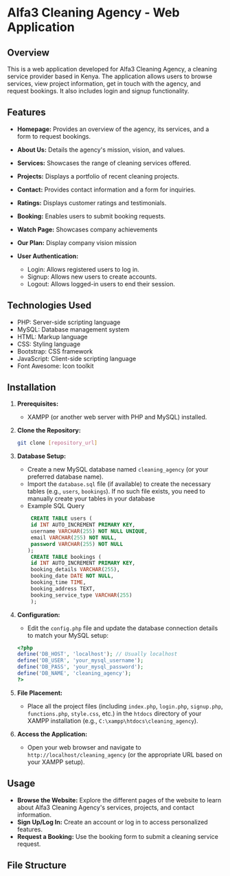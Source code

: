 # Alfa3 Cleaning Agency - Web Application

## Overview

This is a web application developed for Alfa3 Cleaning Agency, a cleaning service provider based in Kenya. The application allows users to browse services, view project information, get in touch with the agency, and request bookings. It also includes login and signup functionality.

## Features

*   **Homepage:** Provides an overview of the agency, its services, and a form to request bookings.
*   **About Us:** Details the agency's mission, vision, and values.
*   **Services:** Showcases the range of cleaning services offered.
*   **Projects:** Displays a portfolio of recent cleaning projects.
*   **Contact:** Provides contact information and a form for inquiries.
*   **Ratings:** Displays customer ratings and testimonials.
*   **Booking:** Enables users to submit booking requests.
*   **Watch Page:** Showcases company achievements
*   **Our Plan:**  Display company vision mission

*   **User Authentication:**
    *   Login: Allows registered users to log in.
    *   Signup: Allows new users to create accounts.
    *   Logout: Allows logged-in users to end their session.

## Technologies Used

*   PHP: Server-side scripting language
*   MySQL: Database management system
*   HTML: Markup language
*   CSS: Styling language
*   Bootstrap: CSS framework
*   JavaScript: Client-side scripting language
*   Font Awesome: Icon toolkit

## Installation

1.  **Prerequisites:**
    *   XAMPP (or another web server with PHP and MySQL) installed.
2.  **Clone the Repository:**

    ```bash
    git clone [repository_url]
    ```

3.  **Database Setup:**
    *   Create a new MySQL database named `cleaning_agency` (or your preferred database name).
    *   Import the `database.sql` file (if available) to create the necessary tables (e.g., `users`, `bookings`).  If no such file exists, you need to manually create your tables in your database
      *  Example SQL Query
         ```sql
          CREATE TABLE users (
          id INT AUTO_INCREMENT PRIMARY KEY,
          username VARCHAR(255) NOT NULL UNIQUE,
          email VARCHAR(255) NOT NULL,
          password VARCHAR(255) NOT NULL
         );
          CREATE TABLE bookings (
          id INT AUTO_INCREMENT PRIMARY KEY,
          booking_details VARCHAR(255),
          booking_date DATE NOT NULL,
          booking_time TIME,
          booking_address TEXT,
          booking_service_type VARCHAR(255)
          );
         ```
4.  **Configuration:**
    *   Edit the `config.php` file and update the database connection details to match your MySQL setup:

    ```php
    <?php
    define('DB_HOST', 'localhost'); // Usually localhost
    define('DB_USER', 'your_mysql_username');
    define('DB_PASS', 'your_mysql_password');
    define('DB_NAME', 'cleaning_agency');
    ?>
    ```

5.  **File Placement:**
    *   Place all the project files (including `index.php`, `login.php`, `signup.php`, `functions.php`, `style.css`, etc.) in the `htdocs` directory of your XAMPP installation (e.g., `C:\xampp\htdocs\cleaning_agency`).
6.  **Access the Application:**
    *   Open your web browser and navigate to `http://localhost/cleaning_agency` (or the appropriate URL based on your XAMPP setup).

## Usage

*   **Browse the Website:** Explore the different pages of the website to learn about Alfa3 Cleaning Agency's services, projects, and contact information.
*   **Sign Up/Log In:** Create an account or log in to access personalized features.
*   **Request a Booking:** Use the booking form to submit a cleaning service request.

## File Structure
